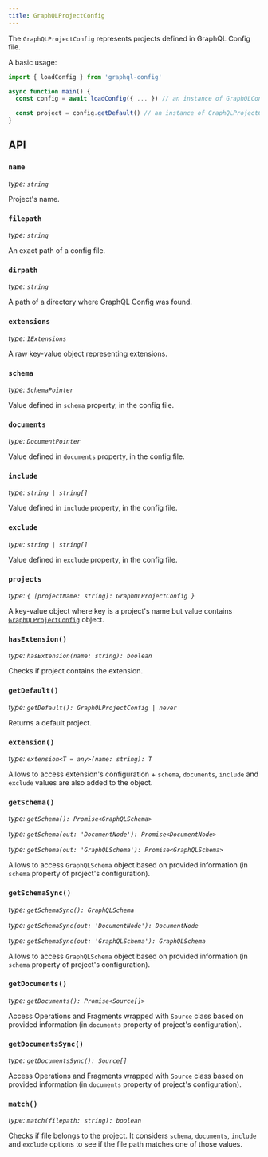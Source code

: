 ```yaml
---
title: GraphQLProjectConfig
---
```


The `GraphQLProjectConfig` represents projects defined in GraphQL Config file.

A basic usage:

```ts
import { loadConfig } from 'graphql-config'

async function main() {
  const config = await loadConfig({ ... }) // an instance of GraphQLConfig

  const project = config.getDefault() // an instance of GraphQLProjectConfig
}
```

## API

### `name`

_type: `string`_

Project's name.

### `filepath`

_type: `string`_

An exact path of a config file.

### `dirpath`

_type: `string`_

A path of a directory where GraphQL Config was found.

### `extensions`

_type: `IExtensions`_

A raw key-value object representing extensions.

### `schema`

_type: `SchemaPointer`_

Value defined in `schema` property, in the config file.

### `documents`

_type: `DocumentPointer`_

Value defined in `documents` property, in the config file.

### `include`

_type: `string | string[]`_

Value defined in `include` property, in the config file.

### `exclude`

_type: `string | string[]`_

Value defined in `exclude` property, in the config file.

### `projects`

_type: `{ [projectName: string]: GraphQLProjectConfig }`_

A key-value object where key is a project's name but value contains [`GraphQLProjectConfig`](api-graphql-project-config) object.

### `hasExtension()`

_type: `hasExtension(name: string): boolean`_

Checks if project contains the extension.

### `getDefault()`

_type: `getDefault(): GraphQLProjectConfig | never`_

Returns a default project.

### `extension()`

_type: `extension<T = any>(name: string): T`_

Allows to access extension's configuration + `schema`, `documents`, `include` and `exclude` values are also added to the object.

### `getSchema()`

_type: `getSchema(): Promise<GraphQLSchema>`_

_type: `getSchema(out: 'DocumentNode'): Promise<DocumentNode>`_

_type: `getSchema(out: 'GraphQLSchema'): Promise<GraphQLSchema>`_

Allows to access `GraphQLSchema` object based on provided information (in `schema` property of project's configuration).

### `getSchemaSync()`

_type: `getSchemaSync(): GraphQLSchema`_

_type: `getSchemaSync(out: 'DocumentNode'): DocumentNode`_

_type: `getSchemaSync(out: 'GraphQLSchema'): GraphQLSchema`_

Allows to access `GraphQLSchema` object based on provided information (in `schema` property of project's configuration).

### `getDocuments()`

_type: `getDocuments(): Promise<Source[]>`_

Access Operations and Fragments wrapped with `Source` class based on provided information (in `documents` property of project's configuration).

### `getDocumentsSync()`

_type: `getDocumentsSync(): Source[]`_

Access Operations and Fragments wrapped with `Source` class based on provided information (in `documents` property of project's configuration).

### `match()`

_type: `match(filepath: string): boolean`_

Checks if file belongs to the project. It considers `schema`, `documents`, `include` and `exclude` options to see if the file path matches one of those values.
